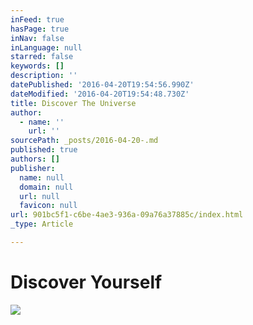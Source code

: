 ```yaml
---
inFeed: true
hasPage: true
inNav: false
inLanguage: null
starred: false
keywords: []
description: ''
datePublished: '2016-04-20T19:54:56.990Z'
dateModified: '2016-04-20T19:54:48.730Z'
title: Discover The Universe
author:
  - name: ''
    url: ''
sourcePath: _posts/2016-04-20-.md
published: true
authors: []
publisher:
  name: null
  domain: null
  url: null
  favicon: null
url: 901bc5f1-c6be-4ae3-936a-09a76a37885c/index.html
_type: Article

---
```

# Discover Yourself
![](https://the-grid-user-content.s3-us-west-2.amazonaws.com/b2be4409-09e4-4564-ae20-92b77a1b1b90.jpg)